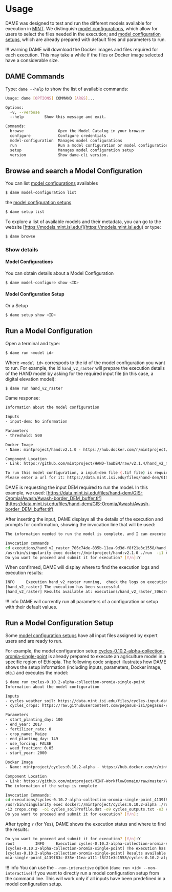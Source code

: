 # Usage

DAME was designed to test and run the different models available for execution in [MINT](https://models.mint.isi.edu). We distinguish [model configurations](https://mintproject.readthedocs.io/en/latest/modelcatalog/#model-configuration), which allow for users to select the files needed in the execution; and  [model configuration setups](https://mintproject.readthedocs.io/en/latest/modelcatalog/#model-configuration-setup), which are already prepared with default files and parameters to run.

!!! warning
    DAME will download the Docker images and files required for each execution. This may take a while if the files or Docker image selected have a considerable size.

## DAME Commands

Type: `dame --help` to show the list of available commands:
```bash
Usage: dame [OPTIONS] COMMAND [ARGS]...

Options:
  -v, --verbose
  --help         Show this message and exit.

Commands:
  browse               Open the Model Catalog in your browser
  configure            Configure credentials
  model-configuration  Manages model configurations
  run                  Run a model configuration or model configuration...
  setup                Manages model configuration setup
  version              Show dame-cli version.
```

## Browse and search a Model Configuration

You can list [model configurations](https://mintproject.readthedocs.io/en/latest/modelcatalog/#model-configuration) availables 


```bash
$ dame model-configuration list
```

the [model configuration setups](https://mintproject.readthedocs.io/en/latest/modelcatalog/#model-configuration-setup)

```bash
$ dame setup list
```


To explore a list of available models and their metadata, you can go to the website [https://models.mint.isi.edu/](https://models.mint.isi.edu) or type:

```bash
$ dame browse
```

### Show details


#### Model Configurations

You can obtain details about a Model Configuration

```bash
$ dame model-configure show <ID>
```

#### Model Configuration Setup

Or a Setup

```bash
$ dame setup show <ID>
```

## Run a Model Configuration 

Open a terminal and type:

```bash
$ dame run <model id>
```
Where `<model id>` correspods to the id of the model configuration you want to run. For example, the id `hand_v2_raster` will prepare the execution details of the HAND model by asking for the required input file (in this case, a digital elevation model):

```bash
$ dame run hand_v2_raster
```
Dame response:

```bash
Information about the model configuration

Inputs
- input-dem: No information

Parameters
- threshold: 500

Docker Image
- Name: mintproject/hand:v2.1.0 - https://hub.docker.com/r/mintproject/hand

Component Location
- Link: https://github.com/mintproject/HAND-TauDEM/raw/v2.1.4/hand_v2_mint_component.zip

To run this model configuration, a input-dem file (.tif file) is required.
Please enter a url for it: https://data.mint.isi.edu/files/hand-dem/GIS-Oromia/Awash/Awash-border_DEM_buffer.tif
```

DAME is requesting the input DEM required to run the model. In this example, we used: [https://data.mint.isi.edu/files/hand-dem/GIS-Oromia/Awash/Awash-border_DEM_buffer.tif](https://data.mint.isi.edu/files/hand-dem/GIS-Oromia/Awash/Awash-border_DEM_buffer.tif)

After inserting the input, DAME displays all the details of the execution and prompts for confirmation, showing the invocation line that will be used:

```bash
The information needed to run the model is complete, and I can execute the model as follows:

Invocation commands
cd executions/hand_v2_raster_706c74de-835b-11ea-9d3d-f8f21e3c1558/hand_v2_mint_component/src
/usr/bin/singularity exec docker://mintproject/hand:v2.1.0 ./run  -i1 Awash-border_DEM_buffer.tif  -o1 distance-down.tif -o3 shape.shp -o4 geojson.json -o2 distance-down-raster.tif  -p1 500
Do you want to proceed and submit it for execution? [Y/n]:Y
```
When confirmed, DAME will display where to find the execution logs and execution results:

```bash
INFO     Execution hand_v2_raster running,  check the logs on executions/hand_v2_raster_706c74de-835b-11ea-9d3d-f8f21e3c1558/output.log
[hand_v2_raster] The execution has been successful
[hand_v2_raster] Results available at: executions/hand_v2_raster_706c74de-835b-11ea-9d3d-f8f21e3c1558/hand_v2_mint_component/src
```

!!! info
    DAME will currently run all parameters of a configuration or setup with their default values.

## Run a Model Configuration Setup

Some [model configuration setups](https://mintproject.readthedocs.io/en/latest/modelcatalog/#model-configuration-setup) have all input files assigned by expert users and are ready to run.

For example, the model configuration setup [cycles-0.10.2-alpha-collection-oromia-single-point](https://models.mint.isi.edu/models/explore/CYCLES/cycles_v0.10.2_alpha/cycles-0.10.2-alpha-collection/cycles-0.10.2-alpha-collection-oromia-single-point) is already prepared to execute an agriculture model in a specific region of Ethiopia. The following code snippet illustrates how DAME shows the setup information (including inputs, parameters, Docker image, etc.) and executes the model:

``` bash
$ dame run cycles-0.10.2-alpha-collection-oromia-single-point
Information about the model configuration

Inputs
- cycles_weather_soil: https://data.mint.isi.edu/files/cycles-input-data/oromia/weather-soil/Arsi_Amigna_7.884865046N_40.19527054E.zip
- cycles_crops: https://raw.githubusercontent.com/pegasus-isi/pegasus-cycles/master/data/crops.crop

Parameters
- start_planting_day: 100
- end_year: 2017
- fertilizer_rate: 0
- crop_name: Maize
- end_planting_day: 149
- use_forcing: FALSE
- weed_fraction: 0.05
- start_year: 2000

Docker Image
- Name: mintproject/cycles:0.10.2-alpha - https://hub.docker.com/r/mintproject/cycles

Component Location
- Link: https://github.com/mintproject/MINT-WorkflowDomain/raw/master/WINGSWorkflowComponents/cycles-0.10.2-alpha-collection/cycles-0.10.2-alpha-collection.zip
The information of the setup is complete

Invocation Commands:
cd executions/cycles-0.10.2-alpha-collection-oromia-single-point_4139f83c-835e-11ea-a111-f8f21e3c1558/cycles-0.10.2-alpha-collection/src
/usr/bin/singularity exec docker://mintproject/cycles:0.10.2-alpha ./run  -i1 Arsi_Amigna_7.884865046N_40.19527054E.zip
-i2 crops.crop  -o1 cycles_soilProfile.dat -o9 cycles_outputs.txt -o3 cycles_crop.dat -o5 cycles_season.dat -o2 cycles_som.dat -o8 cycles_water.dat -o4 cycles_nitrogen.dat -o7 cycles_weatherOutput.dat -o6 cycles_summary.dat  -p4 100 -p2 2017 -p6 0 -p3 Maize -p5 149 -p8 FALSE -p7 0.05 -p1 2000
Do you want to proceed and submit it for execution? [Y/n]:
```
After typing `Y` (for Yes), DAME shows the execution status and where to find the results:

```bash
Do you want to proceed and submit it for execution? [Y/n]:Y
root         INFO     Execution cycles-0.10.2-alpha-collection-oromia-single-point running,  check the logs on executions/cycles-0.10.2-alpha-collection-oromia-single-point_4139f83c-835e-11ea-a111-f8f21e3c1558/output.log
[cycles-0.10.2-alpha-collection-oromia-single-point] The execution has been successful
[cycles-0.10.2-alpha-collection-oromia-single-point] Results available at: executions/cycles-0.10.2-alpha-collection-oro
mia-single-point_4139f83c-835e-11ea-a111-f8f21e3c1558/cycles-0.10.2-alpha-collection/src
```


!!! info
    You can use the `--non-interactive` option (`dame run <id> --non-interactive`) if you want to directly run a model configuration setup from the command line. This will work only if all inputs have been predefined in a model configuration setup.

<!--[![asciicast](https://asciinema.org/a/ZhVn1dI5NBIzaaWGaIlD563Cj.svg)](https://asciinema.org/a/ZhVn1dI5NBIzaaWGaIlD563Cj)-->
